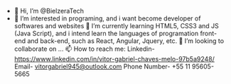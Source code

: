 - 👋 Hi, I’m @BielzeraTech
- 👀 I’m interested in programing, and i want become developer of softwares and websites
 🌱 I’m currently learning HTML5, CSS3 and JS (Java Script), and i intend learn the languages of programation front-end and back-end, such as React, Angular, Jquery, etc.
 💞️ I’m looking to collaborate on ...
 📫 How to reach me:
 Linkedin- https://www.linkedin.com/in/vitor-gabriel-chaves-melo-97b5a9248/
 Email- vitorgabriel945@outlook.com
 Phone Number- +55 11 95605-5665

<!---
BielzeraTech/BielzeraTech is a ✨ special ✨ repository because its `README.md` (this file) appears on your GitHub profile.
You can click the Preview link to take a look at your changes.
---
